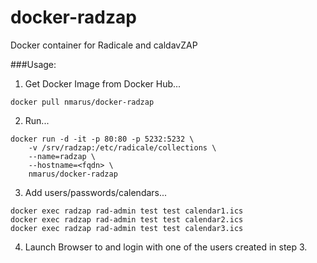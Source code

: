 # docker-radzap
Docker container for Radicale and caldavZAP

###Usage:

1. Get Docker Image from Docker Hub...
```
docker pull nmarus/docker-radzap
```
2. Run...
```
docker run -d -it -p 80:80 -p 5232:5232 \
    -v /srv/radzap:/etc/radicale/collections \
    --name=radzap \
    --hostname=<fqdn> \
    nmarus/docker-radzap
```
3. Add users/passwords/calendars...
```
docker exec radzap rad-admin test test calendar1.ics
docker exec radzap rad-admin test test calendar2.ics
docker exec radzap rad-admin test test calendar3.ics
```
4. Launch Browser to <fqdn> and login with one of the users created in step 3.
